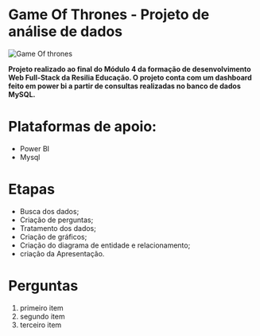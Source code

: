 # Game Of Thrones - Projeto de análise de dados
![Game Of thrones](https://user-images.githubusercontent.com/113200413/213538687-ea4002c2-608c-4982-ad57-b1c7d3602a15.png)

**Projeto realizado ao final do Módulo 4 da formação de desenvolvimento Web Full-Stack da Resilia Educação. O projeto conta com um dashboard feito em power bi a partir de consultas realizadas no banco de dados MySQL.**

# Plataformas de apoio:

<ul>
<li>Power BI </li>
<li>Mysql </li>
</ul>

# Etapas
<ul>
<li>Busca dos dados; </li>
<li>Criação de perguntas;</li>
<li>Tratamento dos dados;</li>
<li>Criação de gráficos;</li>
<li>Criação do diagrama de entidade e relacionamento;</li>
<li>criação da Apresentação.</li>
</ul>

# Perguntas
<ol>
  <li>primeiro item</li>
  <li>segundo item</li>
  <li>terceiro item</li>
</ol>
